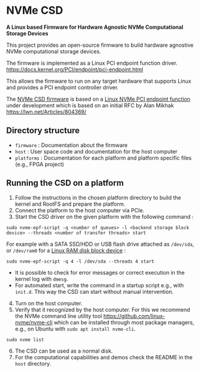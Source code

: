 # NVMe CSD

**A Linux based Firmware for Hardware Agnostic NVMe Computational Storage Devices**

This project provides an open-source firmware to build hardware agnostive NVMe computational storage devices.

The firmware is implemented as a Linux PCI endpoint function driver. https://docs.kernel.org/PCI/endpoint/pci-endpoint.html

This allows the firmware to run on any target hardware that supports Linux and provides a PCI endpoint controller driver.

The [NVMe CSD firmware](https://github.com/rick-heig/linux-xlnx/blob/csd_20231212/drivers/pci/endpoint/functions/pci-epf-nvme.c) is based on a [Linux NVMe PCI endpoint function](https://github.com/damien-lemoal/linux/commit/45fa62daf92455950044b863a911822e387f6eea) under development which is based on an initial RFC by Alan Mikhak https://lwn.net/Articles/804369/

## Directory structure

- `firmware` : Documentation about the firmware
- `host` : User space code and documentation for the host computer
- `platforms` : Documentation for each platform and platform specific files (e.g., FPGA project)

## Running the CSD on a platform

1) Follow the instructions in the chosen platform directory to build the kernel and RootFS and prepare the platform.
2) Connect the platform to the host computer via PCIe.
3) Start the CSD driver on the given platform with the following command :

```shell
sudo nvme-epf-script -q <number of queues> -l <backend storage block device> --threads <number of transfer threads> start
```

For example with a SATA SSD/HDD or USB flash drive attached as `/dev/sda`, or `/dev/ram0` for a [Linux RAM disk block device](https://www.kernel.org/doc/html/latest/admin-guide/blockdev/ramdisk.html) :

```shell
sudo nvme-epf-script -q 4 -l /dev/sda --threads 4 start
```

- It is possible to check for error messages or correct execution in the kernel log with `dmesg`.
- For automated start, write the command in a startup script e.g., with `init.d`. This way the CSD can start without manual intervention.

4) Turn on the host computer.
5) Verify that it recognized by the host computer. For this we recommend the NVMe command line utility tool https://github.com/linux-nvme/nvme-cli which can be installed through most package managers, e.g., on Ubuntu with `sudo apt install nvme-cli`.

```shell
sudo nvme list
```

6) The CSD can be used as a normal disk.
7) For the computational capabilities and demos check the README in the `host` directory.